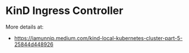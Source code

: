 # KinD Ingress Controller

More details at:

- https://iamunnip.medium.com/kind-local-kubernetes-cluster-part-5-25844d448926
